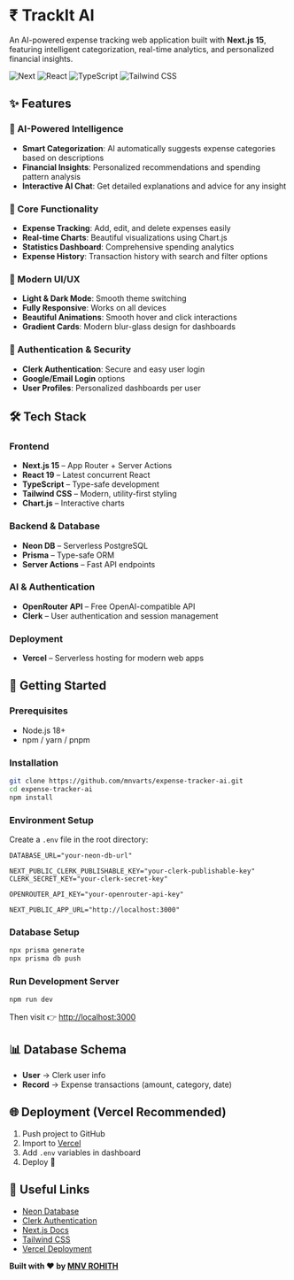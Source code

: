 # ₹ TrackIt AI

An AI-powered expense tracking web application built with **Next.js 15**, featuring intelligent categorization, real-time analytics, and personalized financial insights.

![Next](https://img.shields.io/badge/Next.js-15.3.5-black?style=for-the-badge&logo=next.js)
![React](https://img.shields.io/badge/React-19.0.0-blue?style=for-the-badge&logo=react)
![TypeScript](https://img.shields.io/badge/TypeScript-5.0-blue?style=for-the-badge&logo=typescript)
![Tailwind CSS](https://img.shields.io/badge/Tailwind_CSS-3.4.17-38B2AC?style=for-the-badge&logo=tailwind-css)

## ✨ Features

### 🤖 AI-Powered Intelligence

- **Smart Categorization**: AI automatically suggests expense categories based on descriptions  
- **Financial Insights**: Personalized recommendations and spending pattern analysis  
- **Interactive AI Chat**: Get detailed explanations and advice for any insight

### 💼 Core Functionality

- **Expense Tracking**: Add, edit, and delete expenses easily  
- **Real-time Charts**: Beautiful visualizations using Chart.js  
- **Statistics Dashboard**: Comprehensive spending analytics  
- **Expense History**: Transaction history with search and filter options

### 🎨 Modern UI/UX

- **Light & Dark Mode**: Smooth theme switching  
- **Fully Responsive**: Works on all devices  
- **Beautiful Animations**: Smooth hover and click interactions  
- **Gradient Cards**: Modern blur-glass design for dashboards

### 🔐 Authentication & Security

- **Clerk Authentication**: Secure and easy user login  
- **Google/Email Login** options  
- **User Profiles**: Personalized dashboards per user

## 🛠️ Tech Stack

### Frontend

- **Next.js 15** – App Router + Server Actions  
- **React 19** – Latest concurrent React  
- **TypeScript** – Type-safe development  
- **Tailwind CSS** – Modern, utility-first styling  
- **Chart.js** – Interactive charts

### Backend & Database

- **Neon DB** – Serverless PostgreSQL  
- **Prisma** – Type-safe ORM  
- **Server Actions** – Fast API endpoints

### AI & Authentication

- **OpenRouter API** – Free OpenAI-compatible API  
- **Clerk** – User authentication and session management  

### Deployment

- **Vercel** – Serverless hosting for modern web apps

## 🚀 Getting Started

### Prerequisites

- Node.js 18+  
- npm / yarn / pnpm

### Installation

```bash
git clone https://github.com/mnvarts/expense-tracker-ai.git
cd expense-tracker-ai
npm install
```

### Environment Setup

Create a `.env` file in the root directory:

```env
DATABASE_URL="your-neon-db-url"

NEXT_PUBLIC_CLERK_PUBLISHABLE_KEY="your-clerk-publishable-key"
CLERK_SECRET_KEY="your-clerk-secret-key"

OPENROUTER_API_KEY="your-openrouter-api-key"

NEXT_PUBLIC_APP_URL="http://localhost:3000"
```

### Database Setup

```bash
npx prisma generate
npx prisma db push
```

### Run Development Server

```bash
npm run dev
```

Then visit 👉 [http://localhost:3000](http://localhost:3000)

## 📊 Database Schema

- **User** → Clerk user info  
- **Record** → Expense transactions (amount, category, date)

## 🌐 Deployment (Vercel Recommended)

1. Push project to GitHub  
2. Import to [Vercel](https://vercel.com)  
3. Add `.env` variables in dashboard  
4. Deploy 🚀

## 📎 Useful Links

- [Neon Database](https://neon.tech)  
- [Clerk Authentication](https://clerk.com)  
- [Next.js Docs](https://nextjs.org)  
- [Tailwind CSS](https://tailwindcss.com)  
- [Vercel Deployment](https://vercel.com)

**Built with ❤️ by [MNV ROHITH](https://github.com/mnvrohith)**  

